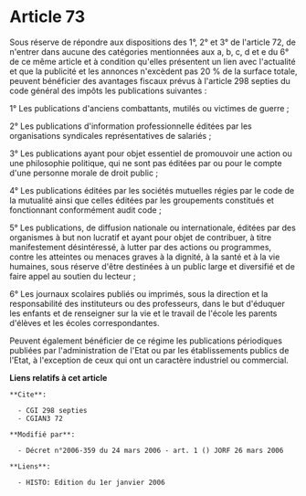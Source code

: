 # Article 73

Sous réserve de répondre aux dispositions des 1°, 2° et 3° de l'article 72, de n'entrer dans aucune des catégories
mentionnées aux a, b, c, d et e du 6° de ce même article et à condition qu'elles présentent un lien avec l'actualité et que
la publicité et les annonces n'excèdent pas 20 % de la surface totale, peuvent bénéficier des avantages fiscaux prévus à
l'article 298 septies du code général des impôts les publications suivantes :

1° Les publications d'anciens combattants, mutilés ou victimes de guerre ;

2° Les publications d'information professionnelle éditées par les organisations syndicales représentatives de salariés ;

3° Les publications ayant pour objet essentiel de promouvoir une action ou une philosophie politique, qui ne sont pas éditées
par ou pour le compte d'une personne morale de droit public ;

4° Les publications éditées par les sociétés mutuelles régies par le code de la mutualité ainsi que celles éditées par les
groupements constitués et fonctionnant conformément audit code ;

5° Les publications, de diffusion nationale ou internationale, éditées par des organismes à but non lucratif et ayant pour
objet de contribuer, à titre manifestement désintéressé, à lutter par des actions ou programmes, contre les atteintes ou
menaces graves à la dignité, à la santé et à la vie humaines, sous réserve d'être destinées à un public large et diversifié
et de faire appel au soutien du lecteur ;

6° Les journaux scolaires publiés ou imprimés, sous la direction et la responsabilité des instituteurs ou des professeurs,
dans le but d'éduquer les enfants et de renseigner sur la vie et le travail de l'école les parents d'élèves et les écoles
correspondantes.

Peuvent également bénéficier de ce régime les publications périodiques publiées par l'administration de l'Etat ou par les
établissements publics de l'Etat, à l'exception de ceux qui ont un caractère industriel ou commercial.

**Liens relatifs à cet article**

	**Cite**:

	  - CGI 298 septies
	  - CGIAN3 72

	**Modifié par**:

	  - Décret n°2006-359 du 24 mars 2006 - art. 1 () JORF 26 mars 2006

	**Liens**:

	  - HISTO: Edition du 1er janvier 2006
